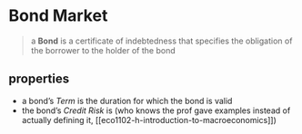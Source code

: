 # Bond Market

> a **Bond** is a certificate of indebtedness that specifies the obligation of the borrower to the holder of the bond

## properties

- a bond’s _Term_ is the duration for which the bond is valid
- the bond’s _Credit Risk_ is (who knows the prof gave examples instead of actually defining it, [[eco1102-h-introduction-to-macroeconomics]])
